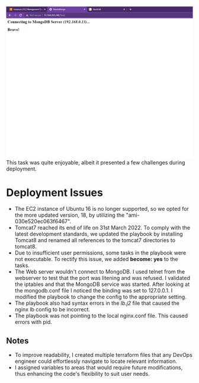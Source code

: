 ![success](https://github.com/gorillatechrepo/AKAssignment/blob/main/Success.PNG)
This task was quite enjoyable, albeit it presented a few challenges during deployment.

# Deployment Issues

-   The EC2 instance of Ubuntu 16 is no longer supported, so we opted for the more updated version, 18, by utilizing the "ami-030e520ec063f6467".
-   Tomcat7 reached its end of life on 31st March 2022. To comply with the latest development standards, we updated the playbook by installing Tomcat8 and renamed all references to the tomcat7 directories to tomcat8.
-   Due to insufficient user permissions, some tasks in the playbook were not executable. To rectify this issue, we added **become: yes** to the tasks.
- The Web server wouldn't connect to MongoDB. I used telnet from the webserver to test that the port was litening and was refused. I validated the iptables and that the MongoDB service was started. After looking at the mongodb.conf file I noticed the binding was set to 127.0.0.1. I modified the playbook to change the config to the appropriate setting.
- The playbook also had syntax errors in the *lb.j2* file that caused the nginx lb config to be incorrect.
- The playbook was not pointing to the local nginx.conf file. This caused errors with pid.



## Notes

-   To improve readability, I created multiple terraform files that any DevOps engineer could effortlessly navigate to locate relevant information.
-   I assigned variables to areas that would require future modifications, thus enhancing the code's flexibility to suit user needs.
